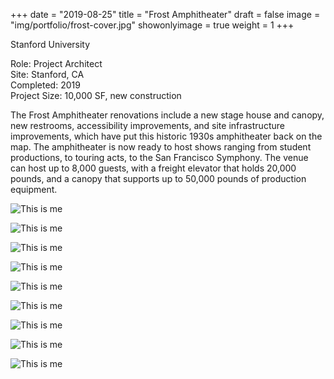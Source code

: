 +++
date = "2019-08-25"
title = "Frost Amphitheater"
draft = false
image = "img/portfolio/frost-cover.jpg"
showonlyimage = true
weight = 1
+++

Stanford University

Role: Project Architect  
Site: Stanford, CA  
Completed: 2019  
Project Size: 10,000 SF, new construction  

The Frost Amphitheater renovations include a new stage house and canopy, new restrooms, accessibility improvements, and site infrastructure improvements, which have put this historic 1930s amphitheater back on the map.  The amphitheater is now ready to host shows ranging from student productions, to touring acts, to the San Francisco Symphony.  The venue can host up to 8,000 guests, with a freight elevator that holds 20,000 pounds, and a canopy that supports up to 50,000 pounds of production equipment.

![This is me](/img/portfolio/frost-1.jpg)

![This is me](/img/portfolio/frost-2.jpg)

![This is me](/img/portfolio/frost-6.jpg)

![This is me](/img/portfolio/frost-7.jpg)

![This is me](/img/portfolio/frost-3.jpg)

![This is me](/img/portfolio/frost-4.jpg)

![This is me](/img/portfolio/frost-5.jpg)

![This is me](/img/portfolio/frost-8.jpg)

![This is me](/img/portfolio/frost-9.jpg)
